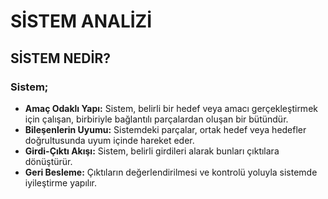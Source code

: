 # SİSTEM ANALİZİ 
## SİSTEM NEDİR?
### Sistem;
- **Amaç Odaklı Yapı:** Sistem, belirli bir hedef veya amacı gerçekleştirmek için çalışan, birbiriyle bağlantılı parçalardan oluşan bir bütündür.  
- **Bileşenlerin Uyumu:** Sistemdeki parçalar, ortak hedef veya hedefler doğrultusunda uyum içinde hareket eder.  
- **Girdi-Çıktı Akışı:** Sistem, belirli girdileri alarak bunları çıktılara dönüştürür.     
- **Geri Besleme:** Çıktıların değerlendirilmesi ve kontrolü yoluyla sistemde iyileştirme yapılır.  
    
